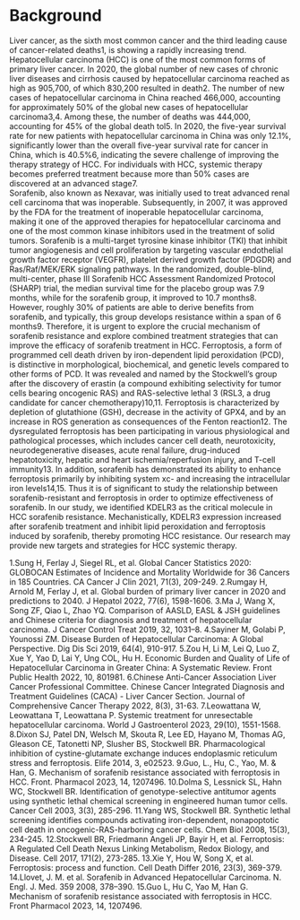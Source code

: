 # **Background**

Liver cancer, as the sixth most common cancer and the third leading cause of cancer-related deaths1, is showing a rapidly increasing trend. Hepatocellular carcinoma (HCC) is one of the most common forms of primary liver cancer. In 2020, the global number of new cases of chronic liver diseases and cirrhosis caused by hepatocellular carcinoma reached as high as 905,700, of which 830,200 resulted in death2. The number of new cases of hepatocellular carcinoma in China reached 466,000, accounting for approximately 50% of the global new cases of hepatocellular carcinoma3,4. Among these, the number of deaths was 444,000, accounting for 45% of the global death tol5. In 2020, the five-year survival rate for new patients with hepatocellular carcinoma in China was only 12.1%, significantly lower than the overall five-year survival rate for cancer in China, which is 40.5%6, indicating the severe challenge of improving the therapy strategy of HCC. For individuals with HCC, systemic therapy becomes preferred treatment because more than 50% cases are discovered at an advanced stage7.  
Sorafenib, also known as Nexavar, was initially used to treat advanced renal cell carcinoma that was inoperable. Subsequently, in 2007, it was approved by the FDA for the treatment of inoperable hepatocellular carcinoma, making it one of the approved therapies for hepatocellular carcinoma and one of the most common kinase inhibitors used in the treatment of solid tumors. Sorafenib is a multi-target tyrosine kinase inhibitor (TKI) that inhibit tumor angiogenesis and cell proliferation by targeting vascular endothelial growth factor receptor (VEGFR), platelet derived growth factor (PDGDR) and Ras/Raf/MEK/ERK signaling pathways. In the randomized, double-blind, multi-center, phase III Sorafenib HCC Assessment Randomized Protocol (SHARP) trial, the median survival time for the placebo group was 7.9 months, while for the sorafenib group, it improved to 10.7 months8. However, roughly 30% of patients are able to derive benefits from sorafenib, and typically, this group develops resistance within a span of 6 months9. Therefore, it is urgent to explore the crucial mechanism of sorafenib resistance and explore combined treatment strategies that can improve the efficacy of sorafenib treatment in HCC.
Ferroptosis, a form of programmed cell death driven by iron-dependent lipid peroxidation (PCD), is distinctive in morphological, biochemical, and genetic levels compared to other forms of PCD. It was revealed and named by the Stockwell’s group after the discovery of erastin (a compound exhibiting selectivity for tumor cells bearing oncogenic RAS) and RAS-selective lethal 3 (RSL3, a drug candidate for cancer chemotherapy)10,11. Ferroptosis is characterized by depletion of glutathione (GSH), decrease in the activity of GPX4, and by an increase in ROS generation as consequences of the Fenton reaction12. The dysregulated ferroptosis has been participating in various physiological and pathological processes, which includes cancer cell death, neurotoxicity, neurodegenerative diseases, acute renal failure, drug-induced hepatotoxicity, hepatic and heart ischemia/reperfusion injury, and T-cell immunity13. In addition, sorafenib has demonstrated its ability to enhance ferroptosis primarily by inhibiting system xc- and increasing the intracellular iron levels14,15. Thus it is of significant to study the relationship between sorafenib-resistant and ferroptosis in order to optimize effectiveness of sorafenib. 
In our study, we identified KDELR3 as the critical molecule in HCC sorafenib resistance. Mechanistically, KDELR3 expression increased after sorafenib treatment and inhibit lipid peroxidation and ferroptosis induced by sorafenib, thereby promoting HCC resistance. Our research may provide new targets and strategies for HCC systemic therapy.

1.Sung H, Ferlay J, Siegel RL, et al. Global Cancer Statistics 2020: GLOBOCAN Estimates of Incidence and Mortality Worldwide for 36 Cancers in 185 Countries. CA Cancer J Clin 2021, 71(3), 209-249. 
2.Rumgay H, Arnold M, Ferlay J, et al. Global burden of primary liver cancer in 2020 and predictions to 2040. J Hepatol 2022, 77(6), 1598-1606. 
3.Ma J, Wang X, Song ZF, Qiao L, Zhao YQ. Comparison of AASLD, EASL & JSH guidelines and Chinese criteria for diagnosis and treatment of hepatocellular carcinoma. J Cancer Control Treat 2019, 32, 1031–8.
4.Sayiner M, Golabi P, Younossi ZM. Disease Burden of Hepatocellular Carcinoma: A Global Perspective. Dig Dis Sci 2019, 64(4), 910-917. 
5.Zou H, Li M, Lei Q, Luo Z, Xue Y, Yao D, Lai Y, Ung COL, Hu H. Economic Burden and Quality of Life of Hepatocellular Carcinoma in Greater China: A Systematic Review. Front Public Health 2022, 10, 801981. 
6.Chinese Anti-Cancer Association Liver Cancer Professional Committee. Chinese Cancer Integrated Diagnosis and Treatment Guidelines (CACA) - Liver Cancer Section. Journal of Comprehensive Cancer Therapy 2022, 8(3), 31-63.
7.Leowattana W, Leowattana T, Leowattana P. Systemic treatment for unresectable hepatocellular carcinoma. World J Gastroenterol 2023, 29(10), 1551-1568.
8.Dixon SJ, Patel DN, Welsch M, Skouta R, Lee ED, Hayano M, Thomas AG, Gleason CE, Tatonetti NP, Slusher BS, Stockwell BR. Pharmacological inhibition of cystine-glutamate exchange induces endoplasmic reticulum stress and ferroptosis. Elife 2014, 3, e02523.
9.Guo, L., Hu, C., Yao, M. & Han, G. Mechanism of sorafenib resistance associated with ferroptosis in HCC. Front. Pharmacol 2023, 14, 1207496.
10.Dolma S, Lessnick SL, Hahn WC, Stockwell BR. Identification of genotype-selective antitumor agents using synthetic lethal chemical screening in engineered human tumor cells. Cancer Cell 2003, 3(3), 285-296.
11.Yang WS, Stockwell BR. Synthetic lethal screening identifies compounds activating iron-dependent, nonapoptotic cell death in oncogenic-RAS-harboring cancer cells. Chem Biol 2008, 15(3), 234-245.
12.Stockwell BR, Friedmann Angeli JP, Bayir H, et al. Ferroptosis: A Regulated Cell Death Nexus Linking Metabolism, Redox Biology, and Disease. Cell 2017, 171(2), 273-285.
13.Xie Y, Hou W, Song X, et al. Ferroptosis: process and function. Cell Death Differ 2016, 23(3), 369-379. 
14.Llovet, J. M. et al. Sorafenib in Advanced Hepatocellular Carcinoma. N. Engl. J. Med. 359 2008, 378–390.
15.Guo L, Hu C, Yao M, Han G. Mechanism of sorafenib resistance associated with ferroptosis in HCC. Front Pharmacol 2023, 14, 1207496.
